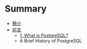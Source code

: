 # Summary

* [簡介](README.md)
* [前言](preface.md)
  * [1. What is PostgreSQL?](what-is-postgresql.md)
  * A Brief History of PostgreSQL




